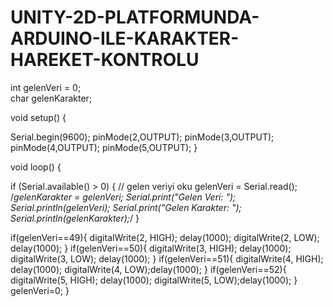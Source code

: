 # UNITY-2D-PLATFORMUNDA-ARDUINO-ILE-KARAKTER-HAREKET-KONTROLU


int gelenVeri = 0;    
char gelenKarakter;

void setup() {
   
 Serial.begin(9600);
 pinMode(2,OUTPUT);
 pinMode(3,OUTPUT);
 pinMode(4,OUTPUT);
 pinMode(5,OUTPUT);
}

void loop() {
  
 if (Serial.available() > 0) {
                // gelen veriyi oku
                gelenVeri = Serial.read();
                /*gelenKarakter = gelenVeri;
                Serial.print("Gelen Veri: ");
                Serial.println(gelenVeri);
                Serial.print("Gelen Karakter: ");
                Serial.println(gelenKarakter);*/
        }

if(gelenVeri==49){
  digitalWrite(2, HIGH);
  delay(1000); 
  digitalWrite(2, LOW);
  delay(1000); 
  }
  if(gelenVeri==50){
  digitalWrite(3, HIGH);
  delay(1000); 
  digitalWrite(3, LOW);
  delay(1000); 
  }
  if(gelenVeri==51){
  digitalWrite(4, HIGH);
  delay(1000); 
  digitalWrite(4, LOW);delay(1000); 
  }
  if(gelenVeri==52){
  digitalWrite(5, HIGH);
  delay(1000); 
  digitalWrite(5, LOW);delay(1000); 
  }
  gelenVeri=0;
}
